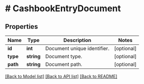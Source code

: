 # # CashbookEntryDocument

## Properties

Name | Type | Description | Notes
------------ | ------------- | ------------- | -------------
**id** | **int** | Document unique identifier. | [optional]
**type** | **string** | Document type. | [optional]
**path** | **string** | Document path. | [optional]

[[Back to Model list]](../../README.md#models) [[Back to API list]](../../README.md#endpoints) [[Back to README]](../../README.md)
